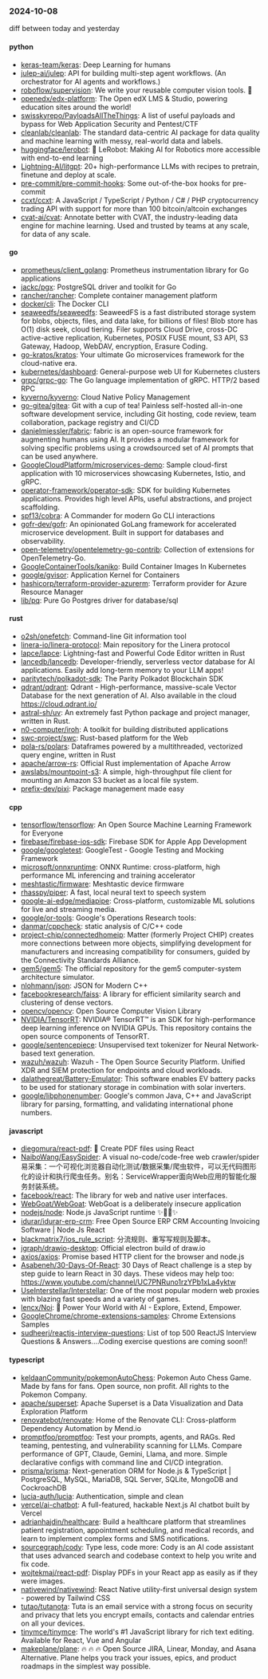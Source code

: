 ### 2024-10-08
diff between today and yesterday

#### python
* [keras-team/keras](https://github.com/keras-team/keras): Deep Learning for humans
* [julep-ai/julep](https://github.com/julep-ai/julep): API for building multi-step agent workflows. (An orchestrator for AI agents and workflows.)
* [roboflow/supervision](https://github.com/roboflow/supervision): We write your reusable computer vision tools. 💜
* [openedx/edx-platform](https://github.com/openedx/edx-platform): The Open edX LMS & Studio, powering education sites around the world!
* [swisskyrepo/PayloadsAllTheThings](https://github.com/swisskyrepo/PayloadsAllTheThings): A list of useful payloads and bypass for Web Application Security and Pentest/CTF
* [cleanlab/cleanlab](https://github.com/cleanlab/cleanlab): The standard data-centric AI package for data quality and machine learning with messy, real-world data and labels.
* [huggingface/lerobot](https://github.com/huggingface/lerobot): 🤗 LeRobot: Making AI for Robotics more accessible with end-to-end learning
* [Lightning-AI/litgpt](https://github.com/Lightning-AI/litgpt): 20+ high-performance LLMs with recipes to pretrain, finetune and deploy at scale.
* [pre-commit/pre-commit-hooks](https://github.com/pre-commit/pre-commit-hooks): Some out-of-the-box hooks for pre-commit
* [ccxt/ccxt](https://github.com/ccxt/ccxt): A JavaScript / TypeScript / Python / C# / PHP cryptocurrency trading API with support for more than 100 bitcoin/altcoin exchanges
* [cvat-ai/cvat](https://github.com/cvat-ai/cvat): Annotate better with CVAT, the industry-leading data engine for machine learning. Used and trusted by teams at any scale, for data of any scale.

#### go
* [prometheus/client_golang](https://github.com/prometheus/client_golang): Prometheus instrumentation library for Go applications
* [jackc/pgx](https://github.com/jackc/pgx): PostgreSQL driver and toolkit for Go
* [rancher/rancher](https://github.com/rancher/rancher): Complete container management platform
* [docker/cli](https://github.com/docker/cli): The Docker CLI
* [seaweedfs/seaweedfs](https://github.com/seaweedfs/seaweedfs): SeaweedFS is a fast distributed storage system for blobs, objects, files, and data lake, for billions of files! Blob store has O(1) disk seek, cloud tiering. Filer supports Cloud Drive, cross-DC active-active replication, Kubernetes, POSIX FUSE mount, S3 API, S3 Gateway, Hadoop, WebDAV, encryption, Erasure Coding.
* [go-kratos/kratos](https://github.com/go-kratos/kratos): Your ultimate Go microservices framework for the cloud-native era.
* [kubernetes/dashboard](https://github.com/kubernetes/dashboard): General-purpose web UI for Kubernetes clusters
* [grpc/grpc-go](https://github.com/grpc/grpc-go): The Go language implementation of gRPC. HTTP/2 based RPC
* [kyverno/kyverno](https://github.com/kyverno/kyverno): Cloud Native Policy Management
* [go-gitea/gitea](https://github.com/go-gitea/gitea): Git with a cup of tea! Painless self-hosted all-in-one software development service, including Git hosting, code review, team collaboration, package registry and CI/CD
* [danielmiessler/fabric](https://github.com/danielmiessler/fabric): fabric is an open-source framework for augmenting humans using AI. It provides a modular framework for solving specific problems using a crowdsourced set of AI prompts that can be used anywhere.
* [GoogleCloudPlatform/microservices-demo](https://github.com/GoogleCloudPlatform/microservices-demo): Sample cloud-first application with 10 microservices showcasing Kubernetes, Istio, and gRPC.
* [operator-framework/operator-sdk](https://github.com/operator-framework/operator-sdk): SDK for building Kubernetes applications. Provides high level APIs, useful abstractions, and project scaffolding.
* [spf13/cobra](https://github.com/spf13/cobra): A Commander for modern Go CLI interactions
* [gofr-dev/gofr](https://github.com/gofr-dev/gofr): An opinionated GoLang framework for accelerated microservice development. Built in support for databases and observability.
* [open-telemetry/opentelemetry-go-contrib](https://github.com/open-telemetry/opentelemetry-go-contrib): Collection of extensions for OpenTelemetry-Go.
* [GoogleContainerTools/kaniko](https://github.com/GoogleContainerTools/kaniko): Build Container Images In Kubernetes
* [google/gvisor](https://github.com/google/gvisor): Application Kernel for Containers
* [hashicorp/terraform-provider-azurerm](https://github.com/hashicorp/terraform-provider-azurerm): Terraform provider for Azure Resource Manager
* [lib/pq](https://github.com/lib/pq): Pure Go Postgres driver for database/sql

#### rust
* [o2sh/onefetch](https://github.com/o2sh/onefetch): Command-line Git information tool
* [linera-io/linera-protocol](https://github.com/linera-io/linera-protocol): Main repository for the Linera protocol
* [lapce/lapce](https://github.com/lapce/lapce): Lightning-fast and Powerful Code Editor written in Rust
* [lancedb/lancedb](https://github.com/lancedb/lancedb): Developer-friendly, serverless vector database for AI applications. Easily add long-term memory to your LLM apps!
* [paritytech/polkadot-sdk](https://github.com/paritytech/polkadot-sdk): The Parity Polkadot Blockchain SDK
* [qdrant/qdrant](https://github.com/qdrant/qdrant): Qdrant - High-performance, massive-scale Vector Database for the next generation of AI. Also available in the cloud https://cloud.qdrant.io/
* [astral-sh/uv](https://github.com/astral-sh/uv): An extremely fast Python package and project manager, written in Rust.
* [n0-computer/iroh](https://github.com/n0-computer/iroh): A toolkit for building distributed applications
* [swc-project/swc](https://github.com/swc-project/swc): Rust-based platform for the Web
* [pola-rs/polars](https://github.com/pola-rs/polars): Dataframes powered by a multithreaded, vectorized query engine, written in Rust
* [apache/arrow-rs](https://github.com/apache/arrow-rs): Official Rust implementation of Apache Arrow
* [awslabs/mountpoint-s3](https://github.com/awslabs/mountpoint-s3): A simple, high-throughput file client for mounting an Amazon S3 bucket as a local file system.
* [prefix-dev/pixi](https://github.com/prefix-dev/pixi): Package management made easy

#### cpp
* [tensorflow/tensorflow](https://github.com/tensorflow/tensorflow): An Open Source Machine Learning Framework for Everyone
* [firebase/firebase-ios-sdk](https://github.com/firebase/firebase-ios-sdk): Firebase SDK for Apple App Development
* [google/googletest](https://github.com/google/googletest): GoogleTest - Google Testing and Mocking Framework
* [microsoft/onnxruntime](https://github.com/microsoft/onnxruntime): ONNX Runtime: cross-platform, high performance ML inferencing and training accelerator
* [meshtastic/firmware](https://github.com/meshtastic/firmware): Meshtastic device firmware
* [rhasspy/piper](https://github.com/rhasspy/piper): A fast, local neural text to speech system
* [google-ai-edge/mediapipe](https://github.com/google-ai-edge/mediapipe): Cross-platform, customizable ML solutions for live and streaming media.
* [google/or-tools](https://github.com/google/or-tools): Google's Operations Research tools:
* [danmar/cppcheck](https://github.com/danmar/cppcheck): static analysis of C/C++ code
* [project-chip/connectedhomeip](https://github.com/project-chip/connectedhomeip): Matter (formerly Project CHIP) creates more connections between more objects, simplifying development for manufacturers and increasing compatibility for consumers, guided by the Connectivity Standards Alliance.
* [gem5/gem5](https://github.com/gem5/gem5): The official repository for the gem5 computer-system architecture simulator.
* [nlohmann/json](https://github.com/nlohmann/json): JSON for Modern C++
* [facebookresearch/faiss](https://github.com/facebookresearch/faiss): A library for efficient similarity search and clustering of dense vectors.
* [opencv/opencv](https://github.com/opencv/opencv): Open Source Computer Vision Library
* [NVIDIA/TensorRT](https://github.com/NVIDIA/TensorRT): NVIDIA® TensorRT™ is an SDK for high-performance deep learning inference on NVIDIA GPUs. This repository contains the open source components of TensorRT.
* [google/sentencepiece](https://github.com/google/sentencepiece): Unsupervised text tokenizer for Neural Network-based text generation.
* [wazuh/wazuh](https://github.com/wazuh/wazuh): Wazuh - The Open Source Security Platform. Unified XDR and SIEM protection for endpoints and cloud workloads.
* [dalathegreat/Battery-Emulator](https://github.com/dalathegreat/Battery-Emulator): This software enables EV battery packs to be used for stationary storage in combination with solar inverters.
* [google/libphonenumber](https://github.com/google/libphonenumber): Google's common Java, C++ and JavaScript library for parsing, formatting, and validating international phone numbers.

#### javascript
* [diegomura/react-pdf](https://github.com/diegomura/react-pdf): 📄 Create PDF files using React
* [NaiboWang/EasySpider](https://github.com/NaiboWang/EasySpider): A visual no-code/code-free web crawler/spider易采集：一个可视化浏览器自动化测试/数据采集/爬虫软件，可以无代码图形化的设计和执行爬虫任务。别名：ServiceWrapper面向Web应用的智能化服务封装系统。
* [facebook/react](https://github.com/facebook/react): The library for web and native user interfaces.
* [WebGoat/WebGoat](https://github.com/WebGoat/WebGoat): WebGoat is a deliberately insecure application
* [nodejs/node](https://github.com/nodejs/node): Node.js JavaScript runtime ✨🐢🚀✨
* [idurar/idurar-erp-crm](https://github.com/idurar/idurar-erp-crm): Free Open Source ERP CRM Accounting Invoicing Software | Node Js React
* [blackmatrix7/ios_rule_script](https://github.com/blackmatrix7/ios_rule_script): 分流规则、重写写规则及脚本。
* [jgraph/drawio-desktop](https://github.com/jgraph/drawio-desktop): Official electron build of draw.io
* [axios/axios](https://github.com/axios/axios): Promise based HTTP client for the browser and node.js
* [Asabeneh/30-Days-Of-React](https://github.com/Asabeneh/30-Days-Of-React): 30 Days of React challenge is a step by step guide to learn React in 30 days. These videos may help too: https://www.youtube.com/channel/UC7PNRuno1rzYPb1xLa4yktw
* [UseInterstellar/Interstellar](https://github.com/UseInterstellar/Interstellar): One of the most popular modern web proxies with blazing fast speeds and a variety of games.
* [lencx/Noi](https://github.com/lencx/Noi): 🚀 Power Your World with AI - Explore, Extend, Empower.
* [GoogleChrome/chrome-extensions-samples](https://github.com/GoogleChrome/chrome-extensions-samples): Chrome Extensions Samples
* [sudheerj/reactjs-interview-questions](https://github.com/sudheerj/reactjs-interview-questions): List of top 500 ReactJS Interview Questions & Answers....Coding exercise questions are coming soon!!

#### typescript
* [keldaanCommunity/pokemonAutoChess](https://github.com/keldaanCommunity/pokemonAutoChess): Pokemon Auto Chess Game. Made by fans for fans. Open source, non profit. All rights to the Pokemon Company.
* [apache/superset](https://github.com/apache/superset): Apache Superset is a Data Visualization and Data Exploration Platform
* [renovatebot/renovate](https://github.com/renovatebot/renovate): Home of the Renovate CLI: Cross-platform Dependency Automation by Mend.io
* [promptfoo/promptfoo](https://github.com/promptfoo/promptfoo): Test your prompts, agents, and RAGs. Red teaming, pentesting, and vulnerability scanning for LLMs. Compare performance of GPT, Claude, Gemini, Llama, and more. Simple declarative configs with command line and CI/CD integration.
* [prisma/prisma](https://github.com/prisma/prisma): Next-generation ORM for Node.js & TypeScript | PostgreSQL, MySQL, MariaDB, SQL Server, SQLite, MongoDB and CockroachDB
* [lucia-auth/lucia](https://github.com/lucia-auth/lucia): Authentication, simple and clean
* [vercel/ai-chatbot](https://github.com/vercel/ai-chatbot): A full-featured, hackable Next.js AI chatbot built by Vercel
* [adrianhajdin/healthcare](https://github.com/adrianhajdin/healthcare): Build a healthcare platform that streamlines patient registration, appointment scheduling, and medical records, and learn to implement complex forms and SMS notifications.
* [sourcegraph/cody](https://github.com/sourcegraph/cody): Type less, code more: Cody is an AI code assistant that uses advanced search and codebase context to help you write and fix code.
* [wojtekmaj/react-pdf](https://github.com/wojtekmaj/react-pdf): Display PDFs in your React app as easily as if they were images.
* [nativewind/nativewind](https://github.com/nativewind/nativewind): React Native utility-first universal design system - powered by Tailwind CSS
* [tutao/tutanota](https://github.com/tutao/tutanota): Tuta is an email service with a strong focus on security and privacy that lets you encrypt emails, contacts and calendar entries on all your devices.
* [tinymce/tinymce](https://github.com/tinymce/tinymce): The world's #1 JavaScript library for rich text editing. Available for React, Vue and Angular
* [makeplane/plane](https://github.com/makeplane/plane): 🔥 🔥 🔥 Open Source JIRA, Linear, Monday, and Asana Alternative. Plane helps you track your issues, epics, and product roadmaps in the simplest way possible.
